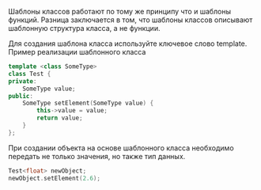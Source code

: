 Шаблоны классов работают по тому же принципу что и шаблоны функций.
Разница заключается в том, что шаблоны классов описывают шаблонную структура класса, а не функции.

Для создания шаблона класса используйте ключевое слово template. Пример реализации шаблонного класса

```cpp
template <class SomeType>
class Test {
private:
    SomeType value;
public:
    SomeType setElement(SomeType value) {
        this->value = value;
        return value;
    }
};
```

При создании объекта на основе шаблонного класса необходимо передать не только значения, но также тип данных.

```cpp
Test<float> newObject;
newObject.setElement(2.6);
```
